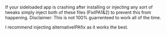 If your sideloaded app is crashing after installing or injecting any sort of tweaks simply inject both of these files (FixIPA1&2) to prevent this from happening. 
Disclaimer: This is not 100% guarrenteed to work all of the time.

I recommend injecting alternativeIPAfix as it works the best.
